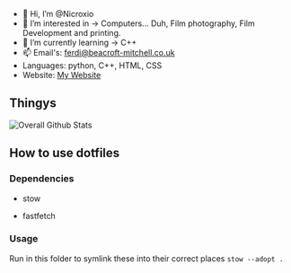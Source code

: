 - 👋 Hi, I’m @Nicroxio
- 👀 I’m interested in -> Computers... Duh, Film photography, Film Development and printing.
- 🌱 I’m currently learning -> C++ 
- 📫 Email's: ferdi@beacroft-mitchell.co.uk
- Languages: python, C++, HTML, CSS
- Website: [My Website](https://nicroxio.co.uk)

## Thingys
![Overall Github Stats](https://github-readme-stats.vercel.app/api?username=Nicroxio&show_icons=true&theme=dracula)

## How to use dotfiles

### Dependencies

* stow

* fastfetch

### Usage

Run in this folder to symlink these into their correct places
`stow --adopt .`
